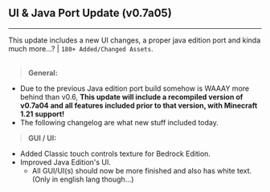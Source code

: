 ## **UI & Java Port Update (v0.7a05)**
---
This update includes a new UI changes, a proper java edition port and kinda much more...? | `180+ Added/Changed Assets`.
<br><br>
> **General:**
- Due to the previous Java edition port build somehow is WAAAY more behind than v0.6, **This update will include a recompiled version of v0.7a04 and all features included prior to that version, with Minecraft 1.21 support!**
- The following changelog are what new stuff included today.

> **GUI / UI:**
- Added Classic touch controls texture for Bedrock Edition.
- Improved Java Edition's UI.
    - All GUI/UI(s) should now be more finished and also has white text. (Only in english lang though...)